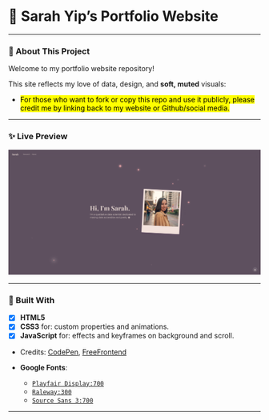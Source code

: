 <!-- README.md Sarah Yip's Website Portfolio README -->
# 🌸 Sarah Yip’s Portfolio Website

---


### 🌼 About This Project

Welcome to my portfolio website repository!

This site reflects my love of data, design, and **soft, muted** visuals:

- <mark>For those who want to fork or copy this repo and use it publicly, please credit me by linking back to my website or Github/social media.</mark>


---


### ✨ Live Preview

<p align="center">
  <img width="600" alt="Screenshot of Home Page" src="https://raw.githubusercontent.com/Sawpy/sawpy.github.io/refs/heads/main/images/sawpy.github.io_preview.png">
</p>


---


### 🎀 Built With

- [x] **HTML5** 
- [x] **CSS3** for: custom properties and animations.  
- [x] **JavaScript** for: effects and keyframes on background and scroll.

- Credits: [CodePen](https://codepen.io/), [FreeFrontend](https://freefrontend.com/)

- **Google Fonts**:
  - [`Playfair Display:700`](https://fonts.googleapis.com/css2?family=Playfair+Display:wght@700)
  - [`Raleway:300`](https://fonts.googleapis.com/css2?family=Raleway:wght@300)
  - [`Source Sans 3:700`](https://fonts.googleapis.com/css2?family=Source+Sans+3:wght@700)


---
